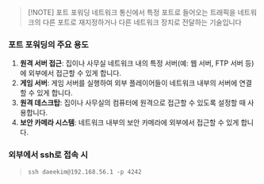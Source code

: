 
> [!NOTE] 포트 포워딩 
>  네트워크 통신에서 특정 포트로 들어오는 트래픽을 네트워크의 다른 포트로 재지정하거나 다른 네트워크 장치로 전달하는 기술입니다

### 포트 포워딩의 주요 용도
1. **원격 서버 접근**: 집이나 사무실 네트워크 내의 특정 서버(예: 웹 서버, FTP 서버 등)에 외부에서 접근할 수 있게 합니다.
2. **게임 서버**: 게임 서버를 실행하여 외부 플레이어들이 네트워크 내부의 서버에 연결할 수 있게 합니다.
3. **원격 데스크탑**: 집이나 사무실의 컴퓨터에 원격으로 접근할 수 있도록 설정할 때 사용합니다.
4. **보안 카메라 시스템**: 네트워크 내부의 보안 카메라에 외부에서 접근할 수 있게 합니다.

### 외부에서 ssh로 접속 시
> `ssh daeekim@192.168.56.1 -p 4242`
